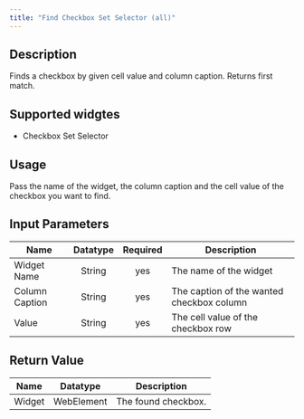 ```yaml
---
title: "Find Checkbox Set Selector (all)"
---
```

## Description
Finds a checkbox by given cell value and column caption. Returns first match.

## Supported widgtes
 + Checkbox Set Selector

## Usage
Pass the name of the widget, the column caption and the cell value of the checkbox you want to find.

## Input Parameters
Name | Datatype | Required | Description
---- | :--------: | :--------: | ---------------
Widget Name | String | yes | The name of the widget
Column Caption | String | yes | The caption of the wanted checkbox column
Value | String | yes | The cell value of the checkbox row

## Return Value

Name | Datatype | Description
---- | :---------: | ---------------
Widget | WebElement | The found checkbox.
